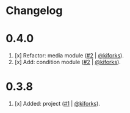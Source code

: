 # Changelog

<a name="0.4.0"></a>

# 0.4.0

1. [x] Refactor: media module ([#2](https://github.com/kiforks/toolkit/pull/2) | [@kiforks](https://github.com/kiforks)).
2. [x] Add: condition module ([#2](https://github.com/kiforks/toolkit/pull/2) | [@kiforks](https://github.com/kiforks)).

<a name="0.3.8"></a>

# 0.3.8

1. [x] Added: project ([#1](https://github.com/kiforks/toolkit/pull/1) | [@kiforks](https://github.com/kiforks)).
